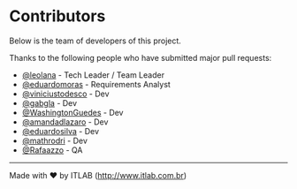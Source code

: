 # Contributors

Below is the team of developers of this project.

Thanks to the following people who have submitted major pull requests:

- [@leolana](https://github.com/leolana) - Tech Leader / Team Leader
- [@eduardomoras](https://github.com/eduardomoras) - Requirements Analyst
- [@viniciustodesco](https://github.com/viniciustodesco) - Dev
- [@gabgla](https://github.com/gabgla) - Dev
- [@WashingtonGuedes](https://github.com/WashingtonGuedes) - Dev
- [@amandadlazaro](https://github.com/amandadlazaro) - Dev
- [@eduardosilva](https://github.com/eduardosilva) - Dev
- [@mathrodri](https://github.com/mathrodri) - Dev
- [@Rafaazzo](https://github.com/Rafaazzo) - QA

---
Made with ♥ by ITLAB (http://www.itlab.com.br)
